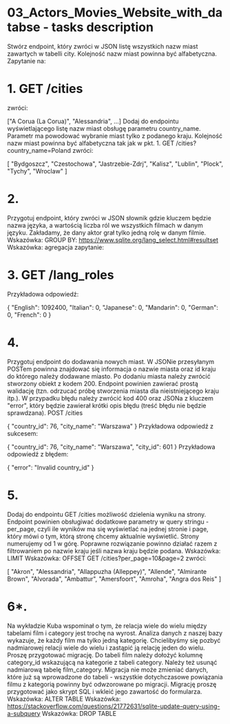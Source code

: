 # 03_Actors_Movies_Website_with_databse - tasks description


Stwórz endpoint, który zwróci w JSON listę wszystkich nazw miast zawartych w tabelli city. Kolejność nazw miast powinna być alfabetyczna. Zapytanie na:
# 1. GET /cities
zwróci:

["A Corua (La Corua)", "Alessandria", ...]
Dodaj do endpointu wyświetlającego listę nazw miast obsługę parametru country_name. Parametr ma powodować wybranie miast tylko z podanego kraju. Kolejność nazw miast powinna być alfabetyczna tak jak w pkt. 1.
GET /cities?country_name=Poland
zwróci:

[
    "Bydgoszcz",
    "Czestochowa",
    "Jastrzebie-Zdrj",
    "Kalisz",
    "Lublin",
    "Plock",
    "Tychy",
    "Wroclaw"
]

# 2.
Przygotuj endpoint, który zwróci w JSON słownik gdzie kluczem będzie nazwa języka, a wartością liczba ról we wszystkich filmach w danym języku. Zakładamy, że dany aktor grał tylko jedną rolę w danym filmie.
Wskazówka: GROUP BY: https://www.sqlite.org/lang_select.html#resultset
Wskazówka: agregacja
zapytanie:

# 3. GET /lang_roles
Przykładowa odpowiedź:

{
   "English":  1092400,
   "Italian": 0,
   "Japanese": 0,
   "Mandarin": 0,
   "German": 0,
   "French": 0
}
# 4.
Przygotuj endpoint do dodawania nowych miast. W JSONie przesyłanym POSTem powinna znajdować się informacja o nazwie miasta oraz id kraju do którego należy dodawane miasto. Po dodaniu miasta należy zwrócić stworzony obiekt z kodem 200. Endpoint powinien zawierać prostą walidację (tzn. odrzucać próbę stworzenia miasta dla nieistniejącego kraju itp.). W przypadku błędu należy zwrócić kod 400 oraz JSONa z kluczem "error", który będzie zawierał krótki opis błędu (treść błędu nie będzie sprawdzana).
POST /cities

{
    "country_id": 76,
    "city_name": "Warszawa"
}
Przykładowa odpowiedź z sukcesem:

{
    "country_id": 76,
    "city_name": "Warszawa",
    "city_id": 601
}
Przykładowa odpowiedź z błędem:

{
    "error": "Invalid country_id"
}

# 5.
Dodaj do endpointu GET /cities możliwość dzielenia wyniku na strony. Endpoint powinien obsługiwać dodatkowe parametry w query stringu - per_page, czyli ile wyników ma się wyświetlać na jednej stronie i page, który mówi o tym, którą stronę chcemy aktualnie wyświetlić. Strony numerujemy od 1 w górę. Poprawne rozwiązanie powinno działać razem z filtrowaniem po nazwie kraju jeśli nazwa kraju będzie podana.
Wskazówka: LIMIT
Wskazówka: OFFSET
GET /cities?per_page=10&page=2
zwróci:

[
    "Akron",
    "Alessandria",
    "Allappuzha (Alleppey)",
    "Allende",
    "Almirante Brown",
    "Alvorada",
    "Ambattur",
    "Amersfoort",
    "Amroha",
    "Angra dos Reis"
]

# 6*. 
Na wykładzie Kuba wspominał o tym, że relacja wiele do wielu między tabelami film i category jest trochę na wyrost. Analiza danych z naszej bazy wykazuje, że każdy film ma tylko jedną kategorię. Chcielibyśmy się pozbyć nadmiarowej relacji wiele do wielu i zastąpić ją relację jeden do wielu. Proszę przygotować migrację. Do tabeli film należy dołożyć kolumnę category_id wskazującą na kategorie z tabeli category. Należy też usunąć nadmiarową tabelę film_category. Migracja nie może zmieniać danych, które już są wprowadzone do tabeli - wszystkie dotychczasowe powiązania filmu z kategorią powinny być odwzorowane po migracji. Migrację proszę przygotować jako skrypt SQL i wkleić jego zawartość do formularza.
Wskazówka: ALTER TABLE
Wskazówka: https://stackoverflow.com/questions/21772631/sqlite-update-query-using-a-subquery
Wskazówka: DROP TABLE
